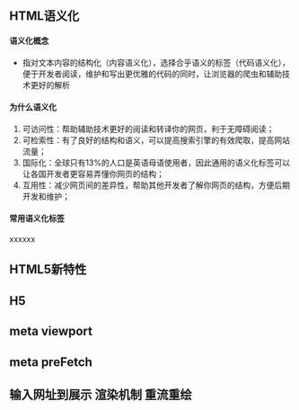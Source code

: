 ## HTML语义化
 #### 语义化概念
 - 指对文本内容的结构化（内容语义化），选择合乎语义的标签（代码语义化），便于开发者阅读，维护和写出更优雅的代码的同时，让浏览器的爬虫和辅助技术更好的解析
 #### 为什么语义化
1. 可访问性：帮助辅助技术更好的阅读和转译你的网页，利于无障碍阅读；
2. 可检索性：有了良好的结构和语义，可以提高搜索引擎的有效爬取，提高网站流量；
3. 国际化：全球只有13%的人口是英语母语使用者，因此通用的语义化标签可以让各国开发者更容易弄懂你网页的结构；
4. 互用性：减少网页间的差异性，帮助其他开发者了解你网页的结构，方便后期开发和维护；
 #### 常用语义化标签
 xxxxxx

## HTML5新特性
## H5
## meta viewport
## meta  preFetch
<!DOCTYPE html>
## 输入网址到展示 渲染机制 重流重绘